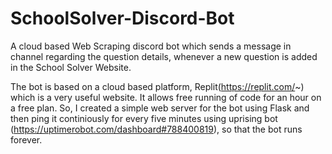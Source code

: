 # SchoolSolver-Discord-Bot
A cloud based Web Scraping discord bot which sends a message in channel regarding the question details, whenever a new question is added in the School Solver Website.

The bot is based on a cloud based platform, Replit(https://replit.com/~) which is a very useful website. It allows free running of code for an hour on a free plan. So, I created a simple web server for the bot using Flask and then ping it continiously for every five minutes using uprising bot (https://uptimerobot.com/dashboard#788400819), so that the bot runs forever.
